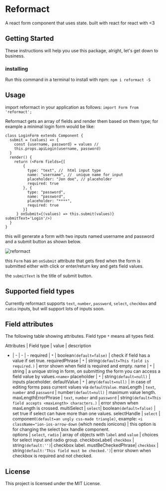 # Reformact
A react form component that uses state.
built with react for react with <3


##  Getting Started
These instructions will help you use this package,
alright, let's get down to business.

### installing
Run this command in a terminal to install with npm:
`npm i reformact -S`

## Usage
import reformact in your application as follows:
`import Form from 'reformact';`

Reformact gets an array of fields and render them based on them type; for example a minimal login form would be like:
```
class LoginForm extends Component {
  submit = (values) => {
    const {username, password} = values //
    this.props.apiLogin(username, password)
  }
  render() {
    return (<Form fields={[
        {
          type: "text", //  html input type
          name: "username", //  unique name for input
          placeholder: "Jon doe", // placeholder
          required: true
        }, {
          type: "password",
          name: "password",
          placeholder: "****",
          required: true
        }]
     } onSubmit={(values) => this.submit(values)} submitText='Login'/>)
  }
}
```
this will generate a form with two inputs named username and password and a submit button as shown below.

![reformact](https://photos.app.goo.gl/hgUy8JGNobOpA4lx2)

this `Form` has an `onSubmit` attribute that gets fired when the form is submitted either with click or enter/return key and gets field values.

the `submitText` is the title of submit button.

## Supported field types
Currently reformact supports `text`, `number`, `password`, `select`, `checkbox` and `radio` inputs, but will support lots of inputs soon.

## Field attributes

The following table showing attributes.
Field type `*` means all types field.


Attributes  | Field type | value |  description
- | - | - | -
required | `*`  | boolean`(default=false)` | check if field has a value if set true.
  requiredPhrase | `*`  | string`(default=This field is required.)` | error shown when field is required and empty.
name  | `*`  | string | a unique string in form, on submitting the form you can access a field value by values.`<name>`
placeholder  | `*`  | string`(default=null)` | inputs placeholder.
defaultValue | `*`  | any`(default=null)` | in case of editing forms pass current values via `defaultValue`.
 maxLength | `text`, `number` and `password` | number`(default=null)` | maximum value length.
  maxLengthErrorPhrase | `text`, `number` and `password` | string`(default=This field accepts <maxLength> characters.)` | error shown when maxLength is crossed.
   multiSelect | `select`| boolean`(default=false)` | set true if select can have more than one values.
   selectHandle | `select` | component`(default=an ungly css-made triangle)`, example: `<i className="ion-ios-arrow-down` (which needs ionicons) | this option is for changing the select box handle component.   
   options | `select`, `radio` | array of objects with `label` and `value` | choices for select input and radio group.
   checkboxLabel| `checkbox` | string`(default:'')`| checkbox label.
   mustBeCheckedPhrase| `checkbox` | string`(default:'This field must be checked.')`| error shown when checkbox is required and not checked.
## License

This project is licensed under the MIT License.
